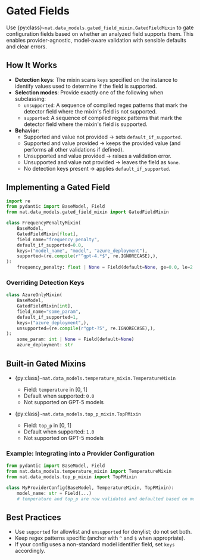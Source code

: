 <!--
SPDX-FileCopyrightText: Copyright (c) 2025, NVIDIA CORPORATION & AFFILIATES. All rights reserved.
SPDX-License-Identifier: Apache-2.0

Licensed under the Apache License, Version 2.0 (the "License");
you may not use this file except in compliance with the License.
You may obtain a copy of the License at

http://www.apache.org/licenses/LICENSE-2.0

Unless required by applicable law or agreed to in writing, software
distributed under the License is distributed on an "AS IS" BASIS,
WITHOUT WARRANTIES OR CONDITIONS OF ANY KIND, either express or implied.
See the License for the specific language governing permissions and
limitations under the License.
-->

# Gated Fields

Use {py:class}`~nat.data_models.gated_field_mixin.GatedFieldMixin` to gate configuration fields based on whether an analyzed field supports them. This enables provider-agnostic, model-aware validation with sensible defaults and clear errors.

## How It Works

- **Detection keys**: The mixin scans `keys` specified on the instance to identify values used to determine if the field is supported.
- **Selection modes**: Provide exactly one of the following when subclassing:
  - `unsupported`: A sequence of compiled regex patterns that mark the detector field where the mixin's field is not supported.
  - `supported`: A sequence of compiled regex patterns that mark the detector field where the mixin's field is supported.
- **Behavior**:
  - Supported and value not provided → sets `default_if_supported`.
  - Supported and value provided → keeps the provided value (and performs all other validations if defined).
  - Unsupported and value provided → raises a validation error.
  - Unsupported and value not provided → leaves the field as `None`.
  - No detection keys present → applies `default_if_supported`.

## Implementing a Gated Field

```python
import re
from pydantic import BaseModel, Field
from nat.data_models.gated_field_mixin import GatedFieldMixin

class FrequencyPenaltyMixin(
    BaseModel,
    GatedFieldMixin[float],
    field_name="frequency_penalty",
    default_if_supported=0.0,
    keys=("model_name", "model", "azure_deployment"),
    supported=(re.compile(r"^gpt-4.*$", re.IGNORECASE),),
):
    frequency_penalty: float | None = Field(default=None, ge=0.0, le=2.0)
```

### Overriding Detection Keys

```python
class AzureOnlyMixin(
    BaseModel,
    GatedFieldMixin[int],
    field_name="some_param",
    default_if_supported=1,
    keys=("azure_deployment",),
    unsupported=(re.compile(r"gpt-?5", re.IGNORECASE),),
):
    some_param: int | None = Field(default=None)
    azure_deployment: str
```

## Built-in Gated Mixins

- {py:class}`~nat.data_models.temperature_mixin.TemperatureMixin`
  - Field: `temperature` in [0, 1]
  - Default when supported: `0.0`
  - Not supported on GPT-5 models

- {py:class}`~nat.data_models.top_p_mixin.TopPMixin`
  - Field: `top_p` in [0, 1]
  - Default when supported: `1.0`
  - Not supported on GPT-5 models

### Example: Integrating into a Provider Configuration

```python
from pydantic import BaseModel, Field
from nat.data_models.temperature_mixin import TemperatureMixin
from nat.data_models.top_p_mixin import TopPMixin

class MyProviderConfig(BaseModel, TemperatureMixin, TopPMixin):
    model_name: str = Field(...)
    # temperature and top_p are now validated and defaulted based on model support
```

## Best Practices

- Use `supported` for allowlist and `unsupported` for denylist; do not set both.
- Keep regex patterns specific (anchor with `^` and `$` when appropriate).
- If your config uses a non-standard model identifier field, set `keys` accordingly.

